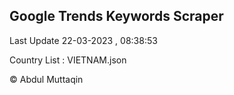 

## Google Trends Keywords Scraper 
 
Last Update 22-03-2023 , 08:38:53

Country List :
VIETNAM.json



© Abdul Muttaqin 
